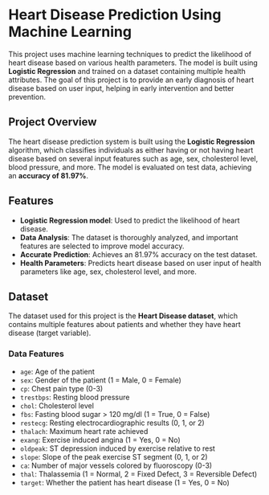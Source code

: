 # Heart Disease Prediction Using Machine Learning

This project uses machine learning techniques to predict the likelihood of heart disease based on various health parameters. The model is built using **Logistic Regression** and trained on a dataset containing multiple health attributes. The goal of this project is to provide an early diagnosis of heart disease based on user input, helping in early intervention and better prevention.

## Project Overview

The heart disease prediction system is built using the **Logistic Regression** algorithm, which classifies individuals as either having or not having heart disease based on several input features such as age, sex, cholesterol level, blood pressure, and more. The model is evaluated on test data, achieving an **accuracy of 81.97%**.

## Features

- **Logistic Regression model**: Used to predict the likelihood of heart disease.
- **Data Analysis**: The dataset is thoroughly analyzed, and important features are selected to improve model accuracy.
- **Accurate Prediction**: Achieves an 81.97% accuracy on the test dataset.
- **Health Parameters**: Predicts heart disease based on user input of health parameters like age, sex, cholesterol level, and more.

## Dataset

The dataset used for this project is the **Heart Disease dataset**, which contains multiple features about patients and whether they have heart disease (target variable).

### Data Features

- `age`: Age of the patient
- `sex`: Gender of the patient (1 = Male, 0 = Female)
- `cp`: Chest pain type (0-3)
- `trestbps`: Resting blood pressure
- `chol`: Cholesterol level
- `fbs`: Fasting blood sugar > 120 mg/dl (1 = True, 0 = False)
- `restecg`: Resting electrocardiographic results (0, 1, or 2)
- `thalach`: Maximum heart rate achieved
- `exang`: Exercise induced angina (1 = Yes, 0 = No)
- `oldpeak`: ST depression induced by exercise relative to rest
- `slope`: Slope of the peak exercise ST segment (0, 1, or 2)
- `ca`: Number of major vessels colored by fluoroscopy (0-3)
- `thal`: Thalassemia (1 = Normal, 2 = Fixed Defect, 3 = Reversible Defect)
- `target`: Whether the patient has heart disease (1 = Yes, 0 = No)

